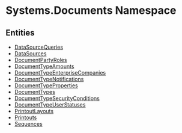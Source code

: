 ﻿---
uid: Systems.Documents
---
# Systems.Documents Namespace

## Entities
- [DataSourceQueries](Systems.Documents.DataSourceQueries.md)  
- [DataSources](Systems.Documents.DataSources.md)  
- [DocumentPartyRoles](Systems.Documents.DocumentPartyRoles.md)  
- [DocumentTypeAmounts](Systems.Documents.DocumentTypeAmounts.md)  
- [DocumentTypeEnterpriseCompanies](Systems.Documents.DocumentTypeEnterpriseCompanies.md)  
- [DocumentTypeNotifications](Systems.Documents.DocumentTypeNotifications.md)  
- [DocumentTypeProperties](Systems.Documents.DocumentTypeProperties.md)  
- [DocumentTypes](Systems.Documents.DocumentTypes.md)  
- [DocumentTypeSecurityConditions](Systems.Documents.DocumentTypeSecurityConditions.md)  
- [DocumentTypeUserStatuses](Systems.Documents.DocumentTypeUserStatuses.md)  
- [PrintoutLayouts](Systems.Documents.PrintoutLayouts.md)  
- [Printouts](Systems.Documents.Printouts.md)  
- [Sequences](Systems.Documents.Sequences.md)  

